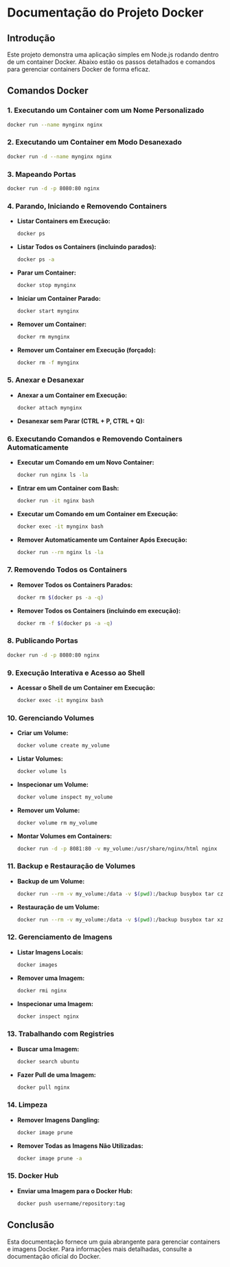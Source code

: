 # Documentação do Projeto Docker

## Introdução

Este projeto demonstra uma aplicação simples em Node.js rodando dentro de um container Docker. Abaixo estão os passos detalhados e comandos para gerenciar containers Docker de forma eficaz.

## Comandos Docker

### 1. Executando um Container com um Nome Personalizado

```sh
docker run --name mynginx nginx
```

### 2. Executando um Container em Modo Desanexado

```sh
docker run -d --name mynginx nginx
```

### 3. Mapeando Portas

```sh
docker run -d -p 8080:80 nginx
```

### 4. Parando, Iniciando e Removendo Containers

- **Listar Containers em Execução:**
  ```sh
  docker ps
  ```
- **Listar Todos os Containers (incluindo parados):**
  ```sh
  docker ps -a
  ```
- **Parar um Container:**
  ```sh
  docker stop mynginx
  ```
- **Iniciar um Container Parado:**
  ```sh
  docker start mynginx
  ```
- **Remover um Container:**
  ```sh
  docker rm mynginx
  ```
- **Remover um Container em Execução (forçado):**
  ```sh
  docker rm -f mynginx
  ```

### 5. Anexar e Desanexar

- **Anexar a um Container em Execução:**
  ```sh
  docker attach mynginx
  ```
- **Desanexar sem Parar (CTRL + P, CTRL + Q):**

### 6. Executando Comandos e Removendo Containers Automaticamente

- **Executar um Comando em um Novo Container:**
  ```sh
  docker run nginx ls -la
  ```
- **Entrar em um Container com Bash:**
  ```sh
  docker run -it nginx bash
  ```
- **Executar um Comando em um Container em Execução:**
  ```sh
  docker exec -it mynginx bash
  ```
- **Remover Automaticamente um Container Após Execução:**
  ```sh
  docker run --rm nginx ls -la
  ```

### 7. Removendo Todos os Containers

- **Remover Todos os Containers Parados:**
  ```sh
  docker rm $(docker ps -a -q)
  ```
- **Remover Todos os Containers (incluindo em execução):**
  ```sh
  docker rm -f $(docker ps -a -q)
  ```

### 8. Publicando Portas

```sh
docker run -d -p 8080:80 nginx
```

### 9. Execução Interativa e Acesso ao Shell

- **Acessar o Shell de um Container em Execução:**
  ```sh
  docker exec -it mynginx bash
  ```

### 10. Gerenciando Volumes

- **Criar um Volume:**
  ```sh
  docker volume create my_volume
  ```
- **Listar Volumes:**
  ```sh
  docker volume ls
  ```
- **Inspecionar um Volume:**
  ```sh
  docker volume inspect my_volume
  ```
- **Remover um Volume:**
  ```sh
  docker volume rm my_volume
  ```
- **Montar Volumes em Containers:**
  ```sh
  docker run -d -p 8081:80 -v my_volume:/usr/share/nginx/html nginx
  ```

### 11. Backup e Restauração de Volumes

- **Backup de um Volume:**
  ```sh
  docker run --rm -v my_volume:/data -v $(pwd):/backup busybox tar czf /backup/backup.tar.gz /data
  ```
- **Restauração de um Volume:**
  ```sh
  docker run --rm -v my_volume:/data -v $(pwd):/backup busybox tar xzf /backup/backup.tar.gz -C /
  ```

### 12. Gerenciamento de Imagens

- **Listar Imagens Locais:**
  ```sh
  docker images
  ```
- **Remover uma Imagem:**
  ```sh
  docker rmi nginx
  ```
- **Inspecionar uma Imagem:**
  ```sh
  docker inspect nginx
  ```

### 13. Trabalhando com Registries

- **Buscar uma Imagem:**
  ```sh
  docker search ubuntu
  ```
- **Fazer Pull de uma Imagem:**
  ```sh
  docker pull nginx
  ```

### 14. Limpeza

- **Remover Imagens Dangling:**
  ```sh
  docker image prune
  ```
- **Remover Todas as Imagens Não Utilizadas:**
  ```sh
  docker image prune -a
  ```

### 15. Docker Hub

- **Enviar uma Imagem para o Docker Hub:**
  ```sh
  docker push username/repository:tag
  ```

## Conclusão

Esta documentação fornece um guia abrangente para gerenciar containers e imagens Docker. Para informações mais detalhadas, consulte a documentação oficial do Docker.
